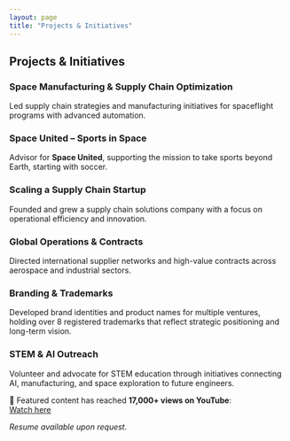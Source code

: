 ```yaml
---
layout: page
title: "Projects & Initiatives"
---
```


## Projects & Initiatives

### Space Manufacturing & Supply Chain Optimization
Led supply chain strategies and manufacturing initiatives for spaceflight programs with advanced automation.

### Space United – Sports in Space
Advisor for **Space United**, supporting the mission to take sports beyond Earth, starting with soccer.

### Scaling a Supply Chain Startup
Founded and grew a supply chain solutions company with a focus on operational efficiency and innovation.

### Global Operations & Contracts
Directed international supplier networks and high-value contracts across aerospace and industrial sectors.

### Branding & Trademarks
Developed brand identities and product names for multiple ventures, holding over 8 registered trademarks that reflect strategic positioning and long-term vision.

### STEM & AI Outreach
Volunteer and advocate for STEM education through initiatives connecting AI, manufacturing, and space exploration to future engineers.

🎥 Featured content has reached **17,000+ views on YouTube**:  
[Watch here](https://www.youtube.com/watch?v=4tuNPfHYMjE)

_Resume available upon request._
